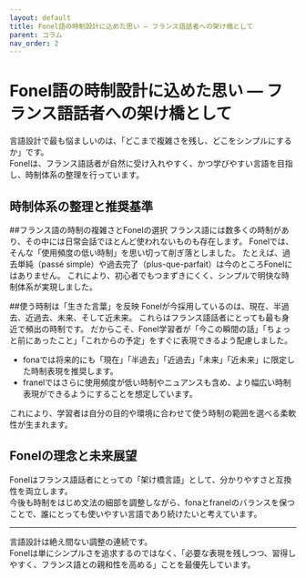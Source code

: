 ```yaml
---
layout: default
title: Fonel語の時制設計に込めた思い — フランス語話者への架け橋として
parent: コラム
nav_order: 2
---
```


# Fonel語の時制設計に込めた思い — フランス語話者への架け橋として

言語設計で最も悩ましいのは、「どこまで複雑さを残し、どこをシンプルにするか」です。  
Fonelは、フランス語話者が自然に受け入れやすく、かつ学びやすい言語を目指し、時制体系の整理を行っています。

## 時制体系の整理と推奨基準

##フランス語の時制の複雑さとFonelの選択
フランス語には数多くの時制があり、その中には日常会話でほとんど使われないものも存在します。
Fonelでは、そんな「使用頻度の低い時制」を思い切って削ぎ落としました。
たとえば、過去単純（passé simple）や過去完了（plus-que-parfait）は今のところFonelにはありません。
これにより、初心者でもつまずきにくく、シンプルで明快な時制体系が実現しました。


##使う時制は「生きた言葉」を反映
Fonelが今採用しているのは、現在、半過去、近過去、未来、そして近未来。
これらはフランス語話者にとっても最も身近で頻出の時制です。
だからこそ、Fonel学習者が「今この瞬間の話」「ちょっと前にあったこと」「これからの予定」をすぐに表現できるよう配慮しました。

- fonaでは将来的にも「現在」「半過去」「近過去」「未来」「近未来」に限定した時制表現を推奨します。
- franelではさらに使用頻度が低い時制やニュアンスも含め、より幅広い時制表現ができるようにすることを想定しています。  

これにより、学習者は自分の目的や環境に合わせて使う時制の範囲を選べる柔軟性が生まれます。  

## Fonelの理念と未来展望

Fonelはフランス語話者にとっての「架け橋言語」として、分かりやすさと互換性を両立します。  
今後も時制をはじめ文法の細部を調整しながら、fonaとfranelのバランスを保つことで、誰にとっても使いやすい言語であり続けたいと考えています。

---

言語設計は絶え間ない調整の連続です。  
Fonelは単にシンプルさを追求するのではなく、「必要な表現を残しつつ、習得しやすく、フランス語との親和性を高める」ことを最優先しています。

